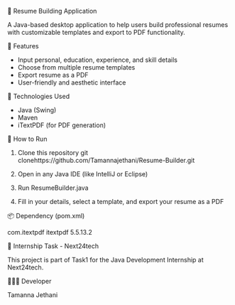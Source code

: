 📝 Resume Building Application 

A Java-based desktop application to help users build professional resumes with customizable templates and export to PDF functionality.

 🚀 Features 
 
- Input personal, education, experience, and skill details
- Choose from multiple resume templates
- Export resume as a PDF
- User-friendly and aesthetic interface

 🧰 Technologies Used 

- Java (Swing)
- Maven
- iTextPDF (for PDF generation)

📂 How to Run 

1. Clone this repository
    git clonehttps://github.com/Tamannajethani/Resume-Builder.git
   
2. Open in any Java IDE (like IntelliJ or Eclipse)

3. Run ResumeBuilder.java

4. Fill in your details, select a template, and export your resume as a PDF

📦 Dependency (pom.xml) 

<dependency>
<groupId>com.itextpdf</groupId>
<artifactId>itextpdf</artifactId>
<version>5.5.13.2</version>
</dependency>

🎯 Internship Task - Next24tech

This project is part of Task1 for the Java Development Internship at Next24tech.

👩🏻‍💻 Developer

Tamanna Jethani
